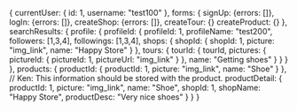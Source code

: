 {
  currentUser: {
    id: 1,
    username: "test100"
  },
  forms: {
    signUp: {errors: []},
    logIn: {errors: []},
    createShop: {errors: []},
    createTour: {}
    createProduct: {}
  },
  searchResults: {
    profile: {
      profileId: {
        profileId: 1,
        profileName: "test200",
        followers: [1,3,4],
        followings: [1,3,4],
        shops: {
          shopId: {
            shopId: 1,
            picture: "img_link",
            name: "Happy Store"
          }
        },
        tours: {
          tourId: {
            tourId,
            pictures: {
              pictureId: {
                pictureId: 1,
                pictureUrl: "img_link"
                }
              },
            name: "Getting shoes"
          }
        }
      }
    },
    products: {
      productId: {
        productId: 1,
        picture: "img_link",
        name: "Shoe"
      }
    },
    // Ken: This information should be stored with the product.
    productDetail: {
      productId: 1,
      picture: "img_link",
      name: "Shoe",
      shopId: 1,
      shopName: "Happy Store",
      productDesc: "Very nice shoes"
    }
  }
}
